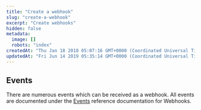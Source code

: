 ```yaml
---
title: "Create a webhook"
slug: "create-a-webhook"
excerpt: "Create webhooks"
hidden: false
metadata: 
  image: []
  robots: "index"
createdAt: "Thu Jan 18 2018 05:07:16 GMT+0000 (Coordinated Universal Time)"
updatedAt: "Fri Jun 14 2019 05:35:14 GMT+0000 (Coordinated Universal Time)"
---
```

## Events

There are numerous events which can be received as a webhook. All events are documented under the [Events](doc:events) reference documentation for Webhooks.
